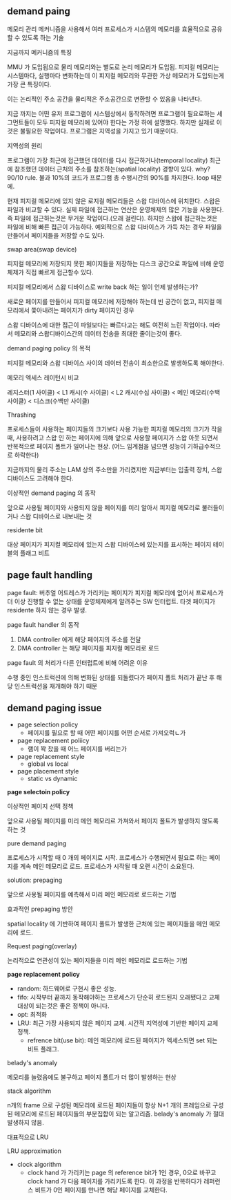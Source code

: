 ## demand paing

메모리 관리 메커니즘을 사용해서 여러 프로세스가 시스템의 메모리를 효율적으로 공유할 수 있도록 하는 기술



지금까지 메커니즘의 특징

MMU 가 도입됨으로 물리 메모리와는 별도로 논리 메모리가 도입됨. 피지컬 메모리는 시스템마다, 실행마다 변화하는데 이 피지컬 메모리와 무관한 가상 메모리가 도입되는게 가장 큰 특징이다.

이는 논리적인 주소 공간을 물리적은 주소공간으로 변환할 수 있음을 나타낸다.

지금 까지는 어떤 유저 프로그램이 시스템상에서 동작하려면 프로그램이 필요로하는 세그먼트들이 모두 피지컬 메모리에 있어야 한다는 가정 하에 설명했다. 하지만 실제로 이것은 불필요한 작업이다. 프로그램은 지역성을 가지고 있기 때문이다.



지역성의 원리

프로그램이 가장 최근에 접근했던 데이터를 다시 접근하거나(temporal locality) 최근에 참조했던 데이터 근처의 주소를 참조하는(spatial locality) 경향이 있다. why? 90/10 rule. 불과 10%의 코드가 프로그램 총 수행시간의 90%를 차지한다. loop 때문에.



현재 피지컬 메모리에 있지 않은 로지컬 메모리들은 스왑 디바이스에 위치한다. 스왑은 파일과 비교할 수 있다. 실제 파일에 접근하는 연산은 운영체제의 많은 기능을 사용한다. 즉 파일에 접근하는것은 무거운 작업이다.(오래 걸린다). 하지만 스왑에 접근하는것은 파일에 비해 빠른 접근이 가능하다. 예외적으로 스왑 디바이스가 가득 차는 경우 파일을 만들어서 페이지들을 저장할 수도 있다.



swap area(swap device)

피지컬 메모리에 저장되지 못한 페이지들을 저장하는 디스크 공간으로 파일에 비해 운영체제가 직접 빠르게 접근할수 있다.



피지컬 메모리에서 스왑 디바이스로 write back 하는 일이 언제 발생하는가?

새로운 페이지를 만들어서 피지컬 메모리에 저장해야 하는데 빈 공간이 없고, 피지컬 메모리에서 쫓아내려는 페이지가 dirty 페이지인 경우



스왑 디바이스에 대한 접근이 파일보다는 빠르다고는 해도 여전히 느린 작업이다. 따라서 메모리와 스왑디바이스간의 데이터 전송을 최대한 줄이는것이 좋다.

demand paging policy 의  목적

피지컬 메모리와 스왑 디바이스 사이의 데이터 전송이 최소한으로 발생하도록 해야한다.



메모리 엑세스 레이턴시 비교

레지스터(1 사이클) < L1 캐시(수 사이클) < L2 캐시(수십 사이클) < 메인 메모리(수백 사이클) < 디스크(수백만 사이클)



Thrashing

프로세스들이 사용하는 페이지들의 크기보다 사용 가능한 피지컬 메모리의 크기가 작을 때, 사용하려고 스왑 인 하는 페이지에 의해 앞으로 사용할 페이지가 스왑 아웃 되면서 반복적으로 페이지 폴트가 일어나는 현상. (어느 임계점을 넘으면 성능이 기하급수적으로 하락한다)



지금까지의 물리 주소는 LAM 상의 주소만을 가리켰지만 지금부터는 입출력 장치, 스왑 디바이스도 고려해야 한다.



이상적인 demand paging 의 동작

앞으로 사용될 페이지와 사용되지 않을 페이지를 미리 알아서 피지컬 메모리로 불러들이거나 스왑 디바이스로 내보내는 것



residente bit

대상 페이지가 피지컬 메모리에 있는지 스왑 디바이스에 있는지를 표시하는 페이지 테이블의 플래그 비트



## page fault handling

page fault: 버추얼 어드레스가 가리키는 페이지가 피지컬 메모리에 없어서 프로세스가 더 이상 진행할 수 없는 상태를 운영체제에게 알려주는 SW 인터럽트. 타겟 페이지가 residente 하지 않는 경우 발생.



page fault handler 의 동작

1. DMA controller 에게 해당 페이지의 주소를 전달
2. DMA controller 는 해당 페이지를 피지컬 메모리로 로드

page fault 의 처리가 다른 인터럽트에 비해 어려운 이유

수행 중인 인스트럭션에 의해 변화된 상태를 되돌렸다가 페이지 폴트 처리가 끝난 후 해당 인스트럭션을 재개해야 하기 때문   



## demand paging issue

- page selection policy
  - 페이지를 필요로 할 때 어떤 페이지를 어떤 순서로 가져오럭ㄴ가
- page replacement poliicy
  - 램이 꽉 찼을 때 어느 페이지를 버리는가
- page replacement style
  - global vs local
- page placement style
  - static vs dynamic





**page selectoin policy**

이상적인 페이지 선택 정책

앞으로 사용될 페이지를 미리 메인 메모리르 가져와서 페이지 폴트가 발생하지 않도록 하는 것



pure demand paging

프로세스가 시작할 때 0 개의 페이지로 시작. 프로세스가 수행되면서 필요로 하는 페이지를 계속 메인 메모리로 로드. 프로세스가 시작될 때 오랜 시간이 소요된다. 

solution: prepaging

앞으로 사용될 페이지를 예측해서 미리 메인 메모리로 로드하는 기법

효과적인 prepaging 방안

spatial locality 에 기반하여 페이지 폴트가 발생한 근처에 있는 페이지들을 메인 메모리에 로드.

Request paging(overlay)

논리적으로 연관성이 있는 페이지들을 미리 메인 메모리로 로드하는 기법



**page replacement policy**

- random: 하드웨어로 구현시 좋은 성능.
- fifo: 시작부터 끝까지 동작해야하는 프로세스가 단순히 로드된지 오래됐다고 교체대상이 되는것은 좋은 정책이 아니다.
- opt: 최적화
- LRU: 최근 가장 사용되지 않은 페이지 교체. 시간적 지역성에 기반한 페이지 교체 정책.
  - refrence bit(use bit): 메인 메모리에 로드된 페이지가 엑세스되면 set 되는 비트 플래그. 



belady's anomaly

메모리를 늘렸음에도 불구하고 페이지 폴트가 더 많이 발생하는 현상



stack algorithm

n개의 frame 으로 구성된 메모리에 로드된 페이지들이 항상 N+1 개의 프레임으로 구성된 메모리에 로드된 페이지들의 부분집합이 되는 알고리즘. belady's anomaly 가 절대 발생하지 않음.

대표적으로 LRU



LRU approximation

- clock algorithm
  - clock hand 가 가리키는 page 의 reference bit가 1인 경우, 0으로 바꾸고 clock hand 가 다음 페이지를 가리키도록 한다. 이 과정을 반복하다가 레퍼런스 비트가 0인 페이지를 만나면 해당 페이지를 교체한다.